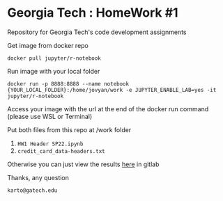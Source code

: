 # Georgia Tech : HomeWork #1
Repository for Georgia Tech's code development assignments

Get image from docker repo

```
docker pull jupyter/r-notebook
```

Run image with your local folder

```
docker run -p 8888:8888 --name notebook {YOUR_LOCAL_FOLDER}:/home/jovyan/work -e JUPYTER_ENABLE_LAB=yes -it jupyter/r-notebook
```

Access your image with the url at the end of the docker run command (please use WSL or Terminal)

Put both files from this repo at /work folder 

1. ```HW1 Header SP22.ipynb```
2. ```credit_card_data-headers.txt```

Otherwise you can just view the results [here](https://github.com/kartoum/gtech/blob/main/hw1/HW1%20Header%20SP22.ipynb) in gitlab

Thanks, any question

```karto@gatech.edu```
